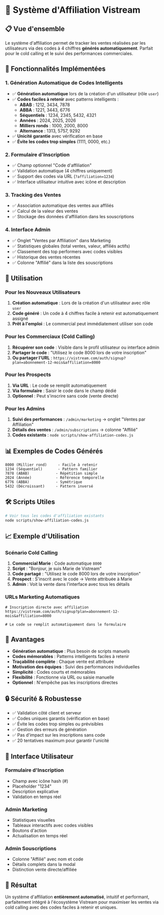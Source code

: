 # 🎯 Système d'Affiliation Vistream

## 📋 Vue d'ensemble

Le système d'affiliation permet de tracker les ventes réalisées par les utilisateurs via des codes à 4 chiffres **générés automatiquement**. Parfait pour le cold calling et le suivi des performances commerciales.

## 🔧 Fonctionnalités Implémentées

### 1. **Génération Automatique de Codes Intelligents**
- ✅ **Génération automatique** lors de la création d'un utilisateur (rôle `user`)
- ✅ **Codes faciles à retenir** avec patterns intelligents :
  - **ABAB** : 1212, 3434, 7878
  - **ABBA** : 1221, 3443, 6776
  - **Séquentiels** : 1234, 2345, 5432, 4321
  - **Années** : 2024, 2025, 2026
  - **Milliers ronds** : 1000, 2000, 8000
  - **Alternance** : 1313, 5757, 9292
- ✅ **Unicité garantie** avec vérification en base
- ✅ **Évite les codes trop simples** (1111, 0000, etc.)

### 2. **Formulaire d'Inscription**
- ✅ Champ optionnel "Code d'affiliation" 
- ✅ Validation automatique (4 chiffres uniquement)
- ✅ Support des codes via URL (`?affiliation=1234`)
- ✅ Interface utilisateur intuitive avec icône et description

### 3. **Tracking des Ventes**
- ✅ Association automatique des ventes aux affiliés
- ✅ Calcul de la valeur des ventes
- ✅ Stockage des données d'affiliation dans les souscriptions

### 4. **Interface Admin**
- ✅ Onglet "Ventes par Affiliation" dans Marketing
- ✅ Statistiques globales (total ventes, valeur, affiliés actifs)
- ✅ Classement des top performers avec codes visibles
- ✅ Historique des ventes récentes
- ✅ Colonne "Affilié" dans la liste des souscriptions

## 🚀 Utilisation

### Pour les Nouveaux Utilisateurs
1. **Création automatique** : Lors de la création d'un utilisateur avec rôle `user`
2. **Code généré** : Un code à 4 chiffres facile à retenir est automatiquement assigné
3. **Prêt à l'emploi** : Le commercial peut immédiatement utiliser son code

### Pour les Commerciaux (Cold Calling)
1. **Récupérer son code** : Visible dans le profil utilisateur ou interface admin
2. **Partager le code** : "Utilisez le code 8000 lors de votre inscription"
3. **Ou partager l'URL** : `https://vistream.com/auth/signup?plan=abonnement-12-mois&affiliation=8000`

### Pour les Prospects
1. **Via URL** : Le code se remplit automatiquement
2. **Via formulaire** : Saisir le code dans le champ dédié
3. **Optionnel** : Peut s'inscrire sans code (vente directe)

### Pour les Admins
1. **Suivi des performances** : `/admin/marketing` → onglet "Ventes par Affiliation"
2. **Détails des ventes** : `/admin/subscriptions` → colonne "Affilié"
3. **Codes existants** : `node scripts/show-affiliation-codes.js`

## 📊 Exemples de Codes Générés

```
8000 (Millier rond)     - Facile à retenir
1234 (Séquentiel)       - Pattern familier
7878 (ABAB)            - Répétition simple
2024 (Année)           - Référence temporelle
6776 (ABBA)            - Symétrique
5432 (Décroissant)     - Pattern inversé
```

## 🛠️ Scripts Utiles

```bash
# Voir tous les codes d'affiliation existants
node scripts/show-affiliation-codes.js
```

## 📈 Exemple d'Utilisation

### Scénario Cold Calling
1. **Commercial Marie** : Code automatique `8000`
2. **Script** : "Bonjour, je suis Marie de Vistream"
3. **Code partagé** : "Utilisez le code 8000 lors de votre inscription"
4. **Prospect** : S'inscrit avec le code → Vente attribuée à Marie
5. **Admin** : Voit la vente dans l'interface avec tous les détails

### URLs Marketing Automatiques
```
# Inscription directe avec affiliation
https://vistream.com/auth/signup?plan=abonnement-12-mois&affiliation=8000

# Le code se remplit automatiquement dans le formulaire
```

## 🎯 Avantages

- **Génération automatique** : Plus besoin de scripts manuels
- **Codes mémorables** : Patterns intelligents faciles à retenir
- **Traçabilité complète** : Chaque vente est attribuée
- **Motivation des équipes** : Suivi des performances individuelles
- **Simplicité** : Codes courts et mémorables
- **Flexibilité** : Fonctionne via URL ou saisie manuelle
- **Optionnel** : N'empêche pas les inscriptions directes

## 🔒 Sécurité & Robustesse

- ✅ Validation côté client et serveur
- ✅ Codes uniques garantis (vérification en base)
- ✅ Évite les codes trop simples ou prévisibles
- ✅ Gestion des erreurs de génération
- ✅ Pas d'impact sur les inscriptions sans code
- ✅ 20 tentatives maximum pour garantir l'unicité

## 📱 Interface Utilisateur

### Formulaire d'Inscription
- Champ avec icône hash (#)
- Placeholder "1234"
- Description explicative
- Validation en temps réel

### Admin Marketing
- Statistiques visuelles
- Tableaux interactifs avec codes visibles
- Boutons d'action
- Actualisation en temps réel

### Admin Souscriptions
- Colonne "Affilié" avec nom et code
- Détails complets dans la modal
- Distinction vente directe/affiliée

## 🎉 Résultat

Un système d'affiliation **entièrement automatisé**, intuitif et performant, parfaitement intégré à l'écosystème Vistream pour maximiser les ventes via cold calling avec des codes faciles à retenir et uniques. 